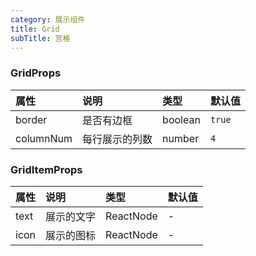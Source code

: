 ```yaml
---
category: 展示组件
title: Grid
subTitle: 宫格
---
```


### GridProps

| 属性 | 说明 | 类型 | 默认值 |
| :-  | :- | :- | :- |
| border | 是否有边框 | boolean | `true` |
| columnNum | 每行展示的列数 | number | `4` |

### GridItemProps

| 属性 | 说明 | 类型 | 默认值 |
| :-  | :- | :- | :- |
| text | 展示的文字 | ReactNode | - |
| icon | 展示的图标 | ReactNode | - |

